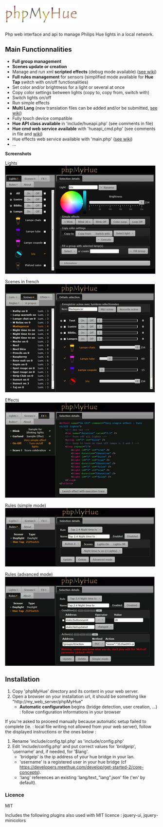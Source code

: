 # ![phpMyHue](img/phpmyhue.png)

Php web interface and api to manage Philips Hue lights in a local network.

## Main Functionnalities
* **Full group management**
* **Scenes update or creation**
* Manage and run xml **scripted effects** (debug mode available) ([see wiki](https://github.com/FredBardin/phpMyHue/wiki/Effects-scripts)) 
* **Full rules management** for sensors (simplified mode available for **Hue Tap** switch with on/off functionalities)
* Set color and/or brightness for a light or several at once
* Copy color settings between lights (copy to, copy from, switch with)
* Switch lights on/off
* Run simple effects
* **Multi Lang** (new translation files can be added and/or be submitted, [see wiki](https://github.com/FredBardin/phpMyHue/wiki/Multi-lang))
* Fully touch device compatible
* **Hue API class available** in 'include/hueapi.php' (see comments in file)
* **Hue cmd web service available** with 'hueapi_cmd.php' (see comments in file and [wiki](https://github.com/FredBardin/phpMyHue/wiki/Web-services))
* Hue effects web service available with 'main.php' ([see wiki](https://github.com/FredBardin/phpMyHue/wiki/Web-services))
* ...

**Screenshots**

Lights           
![screenshot](pmh_lights.jpg)

Scenes in french            
![screenshot](pmh_scenes.png)

Effects           
![screenshot](pmh_effects.png)

Rules (simple mode)        
![screenshot](pmh_rules_simple.png)

Rules (advanced mode)       
![screenshot](pmh_rules_advanced.png)

## Installation
1. Copy 'phpMyHue' directory and its content in your web server.
2. Open a browser on your installation url, it should be something like "http://my_web_server/phpMyHue"
	* **Automatic configuration** begins (bridge detection, user creation, ...) : follow configuration informations in your browser

If you're asked to proceed manually because automatic setup failed to complete (ie. : local file writing not allowed from your web server), follow the displayed instructions or the ones below :

1. Rename 'include/config.tpl.php' as 'include/config.php'
2. Edit 'include/config.php' and put correct values for '$bridgeip', '$username' and, if needed, for '$lang'.  
	* 'bridgeip' is the ip address of your hue bridge in your lan.  
	* 'username' is a registered user in your hue bridge (cf https://developers.meethue.com/develop/get-started-2/core-concepts).  
	* 'lang' references an existing 'lang/text_"lang".json' file ('en' by default).  

### Licence
MIT

Includes the following plugins also used with MIT licence : jquery-ui, jquery-minicolors

